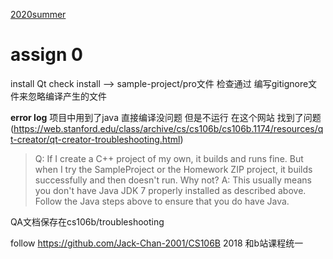 [2020summer](https://web.stanford.edu/class/archive/cs/cs106b/cs106b.1208/assignments/assign0/)

# assign 0
install Qt
 check install --> sample-project/pro文件
检查通过
编写gitignore文件来忽略编译产生的文件

**error log**
项目中用到了java 直接编译没问题 但是不运行
在这个网站 找到了问题 (https://web.stanford.edu/class/archive/cs/cs106b/cs106b.1174/resources/qt-creator/qt-creator-troubleshooting.html)
>Q: If I create a C++ project of my own, it builds and runs fine. But when I try the SampleProject or the Homework ZIP project, it builds successfully and then doesn't run. Why not?
A: This usually means you don't have Java JDK 7 properly installed as described above. Follow the Java steps above to ensure that you do have Java.

QA文档保存在cs106b/troubleshooting

follow https://github.com/Jack-Chan-2001/CS106B
2018 和b站课程统一


